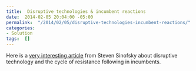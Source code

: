 ```yaml
---
title:  Disruptive technologies & incumbent reactions
date:  2014-02-05 20:04:00 -05:00
permalink:  "/2014/02/05/disruptive-technologies-incumbent-reactions/"
categories:
- Solution
tags:  []
---
```

<p>Here is a <a href="http://lnkd.in/dPJSQ5K">very interesting article</a> from Steven Sinofsky about disruptive technology and the cycle of resistance following in incumbents. </p>